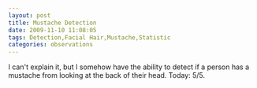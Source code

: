```yaml
---
layout: post
title: Mustache Detection
date: 2009-11-10 11:08:05
tags: Detection,Facial Hair,Mustache,Statistic
categories: observations
---
```


I can't explain it, but I somehow have the ability to detect if a person has a
mustache from looking at the back of their head. Today: 5/5.





